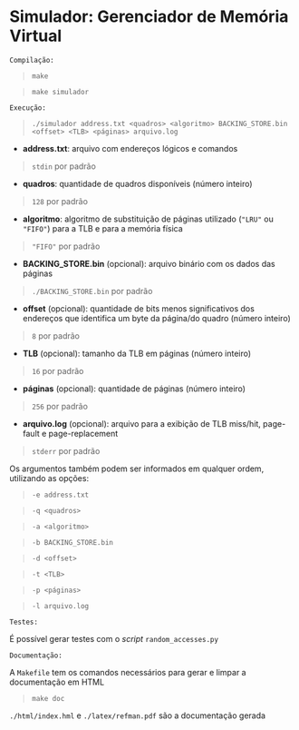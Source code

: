

# Simulador: Gerenciador de Memória Virtual

	

	Compilação: 
> `make`

> `make simulador`	

	Execução: 			
> `./simulador address.txt <quadros> <algoritmo> BACKING_STORE.bin <offset> <TLB> <páginas> arquivo.log`

- **address.txt**: arquivo com endereços lógicos e comandos 
> `stdin` por padrão

- **quadros**: quantidade de quadros disponíveis (número inteiro) 
> `128` por padrão 

- **algoritmo**: algoritmo de substituição de páginas utilizado (`"LRU"` ou `"FIFO"`) para a TLB e para a memória física 
> `"FIFO"` por padrão
			  
 - **BACKING_STORE.bin** (opcional): arquivo binário com os dados das páginas 
> `./BACKING_STORE.bin` por padrão
			  
 - **offset** (opcional): quantidade de bits menos significativos dos endereços que identifica um byte da página/do quadro (número inteiro) 
> `8` por padrão 

 - **TLB** (opcional): tamanho da TLB em páginas (número inteiro) 
> `16` por padrão 

 - **páginas** (opcional): quantidade de páginas (número inteiro) 
> `256` por padrão 

 - **arquivo.log** (opcional): arquivo para a exibição de TLB miss/hit, page-fault e page-replacement 
> `stderr` por padrão 

Os argumentos também podem ser informados em qualquer ordem, utilizando as opções:	

> `-e address.txt` 

> `-q <quadros>` 

> `-a <algoritmo>` 

> `-b BACKING_STORE.bin` 

> `-d <offset>` 

> `-t <TLB>` 

> `-p <páginas>` 

> `-l arquivo.log`


	Testes:

É possível gerar testes com o _script_ `random_accesses.py`

	Documentação:		

	

A `Makefile` tem os comandos necessários para gerar e limpar a documentação em HTML 

> `make doc`

`./html/index.hml` e `./latex/refman.pdf` são a documentação gerada 				 	